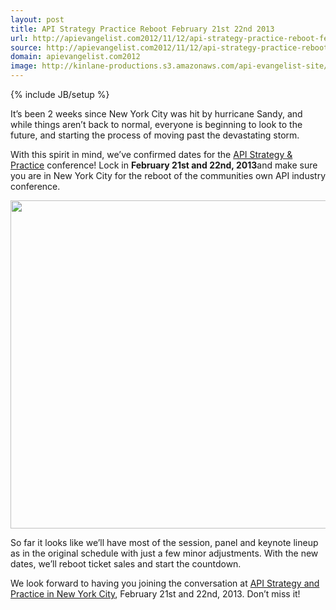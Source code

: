 ```yaml
---
layout: post
title: API Strategy Practice Reboot February 21st 22nd 2013
url: http://apievangelist.com2012/11/12/api-strategy-practice-reboot-february-21st-22nd-2013/
source: http://apievangelist.com2012/11/12/api-strategy-practice-reboot-february-21st-22nd-2013/
domain: apievangelist.com2012
image: http://kinlane-productions.s3.amazonaws.com/api-evangelist-site/blog/api-strategy-practice-event-2.png
---
```

{% include JB/setup %}<p>
     It’s been 2 weeks since New York City was hit by hurricane Sandy, and while things aren’t back to normal, everyone is beginning to look to the future, and starting the process of moving past the devastating storm.
</p>
<p>
     With this spirit in mind, we’ve confirmed dates for the <a href="http://www.apistrategyconference.com/">API Strategy &amp; Practice</a> conference! Lock in <strong>February 21st and 22nd, 2013</strong>and make sure you are in New York City for the reboot of the communities own API industry conference.
</p>
<p>
     <img src="https://s3.amazonaws.com/kinlane-productions/events/api-strategy-practice-conference/api-strategy-home-1.png"  width="525" />
</p>
<p>
     So far it looks like we’ll have most of the session, panel and keynote lineup as in the original schedule with just a few minor adjustments. With the new dates, we’ll reboot ticket sales and start the countdown.
</p>
<p>
     We look forward to having you joining the conversation at <a href="http://www.apistrategyconference.com/">API Strategy and Practice in New York City</a>, February 21st and 22nd, 2013. Don’t miss it!
</p>
